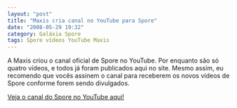 ```yaml
---
layout: "post"
title: "Maxis cria canal no YouTube para Spore"
date: "2008-05-29 19:32"
category: Galáxia Spore
tags: Spore vídeos YouTube Maxis
---
```

A Maxis criou o canal oficial de Spore no YouTube. Por enquanto são só quatro vídeos, e todos já foram publicados aqui no site. Mesmo assim, eu recomendo que vocês assinem o canal para receberem os novos vídeos de Spore conforme forem sendo divulgados.

[Veja o canal do Spore no YouTube aqui!](https://www.youtube.com/user/Spore)
